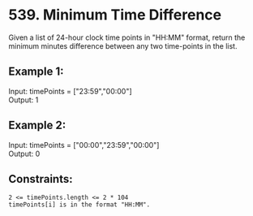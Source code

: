 
# 539. Minimum Time Difference

Given a list of 24-hour clock time points in "HH:MM" format, return the minimum minutes difference between any two time-points in the list.

 

## Example 1:

Input: timePoints = ["23:59","00:00"]\
Output: 1

## Example 2:

Input: timePoints = ["00:00","23:59","00:00"]\
Output: 0

 

## Constraints:

    2 <= timePoints.length <= 2 * 104
    timePoints[i] is in the format "HH:MM".

